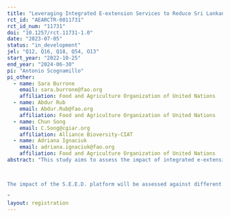 ```yaml
---
title: "Leveraging Integrated E-extension Services to Reduce Sri Lankan Farmers' Vulnerability"
rct_id: "AEARCTR-0011731"
rct_id_num: "11731"
doi: "10.1257/rct.11731-1.0"
date: "2023-07-05"
status: "in_development"
jel: "Q12, Q16, Q18, Q54, O13"
start_year: "2022-10-25"
end_year: "2024-06-30"
pi: "Antonio Scognamillo"
pi_other:
  - name: Sara Burrone
    email: sara.burrone@fao.org
    affiliation: Food and Agriculture Organization of United Nations
  - name: Abdur Rub
    email: Abdur.Rub@fao.org
    affiliation: Food and Agriculture Organization of United Nations
  - name: Chun Song
    email: C.Song@cgiar.org
    affiliation: Alliance Bioversity-CIAT
  - name: Adriana Ignaciuk
    email: adriana.ignaciuk@fao.org
    affiliation: Food and Agriculture Organization of United Nations
abstract: "This study aims to assess the impact of integrated e-extension services in reducing the vulnerability of Sri Lankan farmers to multiple shocks caused by climate change and natural hazards. The intervention involves the development of a comprehensive platform called the Smart Extension and Efficient Decision-making Hub (S.E.E.D.), which provides tailored agricultural and weather information to paddy farmers. The S.E.E.D. hub, a collaboration between FAO, the Ministry of Agriculture, and Sri Lankan research institutes, gathers, consolidates, and distributes information and advice to farmers, and it is freely accessible to farmers. The theory of change envisions the optimization of agricultural and risk management strategies (including greater production and sales diversification), which is expected to reduce farmers' vulnerability and, eventually, improve their food security. The S.E.E.D. hub will be piloted in a nationally representative sample of 220 farmer organizations (FOs) randomly assigned to the treatment and control groups. In particular, during the intervention, 110 FOs will receive early access to the hub, of which 55 FOs will also receive hands-on training on the usage of the platform. The remaining 110 FOs will serve as the control group until March 2024, after which the Government of Sri Lanka may consider scaling up the intervention.

The impact of the S.E.E.D. platform will be assessed against different dimensions related to the farmers' vulnerability in the face of multiple challenges. The evaluation will consider farmers' access to information and advices  as well as their vulnerability (measured as harvest losses), as primary outcomes,. Other secondary outcomes include paddy farmers' productivity (rice yield), farming management decisions (e.g., use of fertilizer, crop and sales diversification), and household food security (e.g., diet diversity and food consumption).
"
layout: registration
---
```


